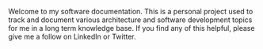 Welcome to my software documentation.
This is a personal project used to track and document various architecture and software development topics for me in a long term knowledge base.
If you find any of this helpful, please give me a follow on LinkedIn or Twitter.